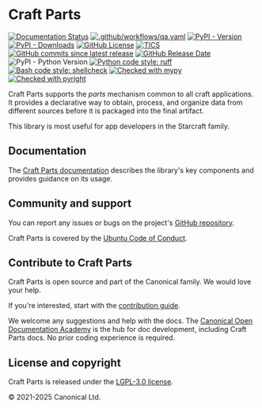 # Craft Parts

[![Documentation Status][rtd-badge]][rtd-latest]
[![.github/workflows/qa.yaml][qa-badge]][qa-link]
[![PyPI - Version](https://img.shields.io/pypi/v/craft-parts)][pypi]
[![PyPI - Downloads](https://img.shields.io/pypi/dm/craft-parts)][pypi]
[![GitHub License][license-badge]][license-link]
[![TICS][tics-badge]][tics-link]
[![GitHub commits since latest release][commits-badge]][releases-link]
[![GitHub Release Date][release-date-badge]][releases-link]
![PyPI - Python Version](https://img.shields.io/pypi/pyversions/craft-parts)
[![Python code style: ruff][ruff-badge]][ruff-link]
[![Bash code style: shellcheck][shellcheck-badge]][shellcheck-link]
[![Checked with mypy][mypy-badge]][mypy-link]
[![Checked with pyright][pyright-badge]][pyright-link]

Craft Parts supports the _parts_ mechanism common to all craft applications. It
provides a declarative way to obtain, process, and organize data from different sources
before it is packaged into the final artifact.

This library is most useful for app developers in the Starcraft family.

## Documentation

The [Craft Parts documentation][rtd-latest] describes the library's key components and
provides guidance on its usage.

## Community and support

You can report any issues or bugs on the project's [GitHub
repository](https://github.com/canonical/craft-parts/issues).

Craft Parts is covered by the [Ubuntu Code of
Conduct](https://ubuntu.com/community/ethos/code-of-conduct).

## Contribute to Craft Parts

Craft Parts is open source and part of the Canonical family. We would love
your help.

If you're interested, start with the [contribution guide](CONTRIBUTING.md).

We welcome any suggestions and help with the docs. The [Canonical Open
Documentation Academy](https://github.com/canonical/open-documentation-academy)
is the hub for doc development, including Craft Parts docs. No prior
coding experience is required.

## License and copyright

Craft Parts is released under the [LGPL-3.0 license](LICENSE).

© 2021-2025 Canonical Ltd.

[commits-badge]: https://img.shields.io/github/commits-since/canonical/craft-parts/latest?logo=pypi&link=https%3A%2F%2Fgithub.com%2Fcanonical%2Fcraft-parts%2Freleases
[license-badge]: https://img.shields.io/github/license/canonical/craft-parts?color=green
[license-link]: https://github.com/canonical/craft-parts/blob/main/LICENSE
[mypy-badge]: https://img.shields.io/badge/python-mypy-blue?logo=python
[mypy-link]: https://www.mypy-lang.org/
[pypi]: https://pypi.org/project/craft-parts
[pyright-badge]: https://microsoft.github.io/pyright/img/pyright_badge.svg
[pyright-link]: https://microsoft.github.io/pyright/
[qa-badge]: https://github.com/canonical/craft-parts/actions/workflows/qa.yaml/badge.svg?branch=main
[qa-link]: https://github.com/canonical/craft-parts/actions/workflows/qa.yaml
[release-date-badge]: https://img.shields.io/github/release-date/canonical/craft-parts?display_date=published_at&logo=pypi
[releases-link]: https://github.com/canonical/craft-parts/releases
[rtd-badge]: https://readthedocs.com/projects/canonical-craft-parts/badge/?version=latest
[rtd-latest]: https://canonical-craft-parts.readthedocs-hosted.com/en/latest/
[ruff-badge]: https://img.shields.io/endpoint?url=https://raw.githubusercontent.com/astral-sh/ruff/main/assets/badge/v2.json
[ruff-link]: https://astral.sh/ruff
[shellcheck-badge]: https://img.shields.io/badge/bash-shellcheck-blue?logo=gnubash
[shellcheck-link]: https://github.com/koalaman/shellcheck
[tics-badge]: https://github.com/canonical/craft-parts/actions/workflows/tics.yaml/badge.svg
[tics-link]: https://github.com/canonical/craft-parts/actions/workflows/tics.yaml
